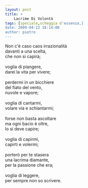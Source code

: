 ```yaml
---
layout: post
title: >
    Lacrime Di Volontà
tags: [speciale,scheggia d'essenza,]
date: 2009-04-12 18:14:00
author: pietro
---
```

Non c'è caso caos irrazionalità<br/>davanti a una scelta,<br/>che non si capirà;<br/><br/>voglia di piangere,<br/>darei la vita per vivere;<br/><br/>perdermi in un bicchiere<br/>del fiato del vento,<br/>nuvole e vapore;<br/><br/>voglia di cantarmi,<br/>volare via e schiantarmi;<br/><br/>forse non basta ascoltare<br/>ma ogni bacio è oltre,<br/>lo si deve capire;<br/><br/>voglia di capirmi,<br/>capirti e volermi;<br/><br/>porterò per te stasera<br/>una lacrima diamante,<br/>per la passione che era;<br/><br/>voglia di leggere,<br/>per sempre non so scrivere.
